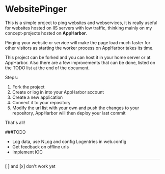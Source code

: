 WebsitePinger
=============

This is a simple project to ping websites and webservices, it is really useful for websites hosted on IIS servers with low traffic, thinking mainly on my concept-projects hosted on **AppHarbor**.

Pinging your website or service will make the page load much faster for other visitors as starting the worker process on AppHarbor takes its time.

This project can be forked and you can host it in your home server or at AppHarbor. Also there are a few improvements that can be done, listed on the TODO list at the end of the document.

Steps:

1. Fork the project
2. Create or log in into your AppHarbor account
3. Create a new application
4. Connect it to your repository
5. Modify the url list with your own and push the changes to your repository, AppHarbor will then deploy your last commit

That's all!


###TODO

* Log data, use NLog and config Logentries in web.config
* Get feedback on offline urls
* Implement IOC

------------------
[ ] and [x] don't work yet

